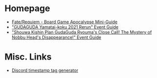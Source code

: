# Homepage

- [Fate/Requiem - Board Game Apocalypse Mini-Guide](events/fate_requiem_board_game_apocalypse.md)
- ["GUDAGUDA Yamatai-koku 2021 Rerun" Event Guide](events/gudaguda_yamatai-koku_2021_rerun.md)
- ["Shouwa Kishin Plan GudaGuda Ryouma's Close Call! The Mystery of Nobbu Head's Disappearance!" Event Guide](events/gudaguda6_ryouma.md)

# Misc. Links
- [Discord timestamp tag generator](https://hammertime.djdavid98.art/en-GB)